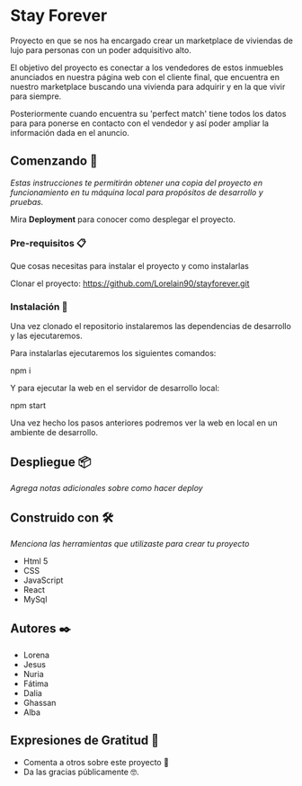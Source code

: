# Stay Forever

Proyecto en que se nos ha encargado crear un marketplace de viviendas de lujo para personas con un poder adquisitivo alto. 

El objetivo del proyecto es conectar a los vendedores de estos inmuebles anunciados en nuestra página web con el cliente final, que encuentra en nuestro marketplace buscando una vivienda para adquirir y en la que vivir para siempre.

Posteriormente cuando encuentra su 'perfect match' tiene todos los datos para para ponerse en contacto con el vendedor y así poder ampliar la información dada en el anuncio.

## Comenzando 🚀

_Estas instrucciones te permitirán obtener una copia del proyecto en funcionamiento en tu máquina local para propósitos de desarrollo y pruebas._

Mira **Deployment** para conocer como desplegar el proyecto.


### Pre-requisitos 📋

Que cosas necesitas para instalar el proyecto y como instalarlas

Clonar el proyecto: https://github.com/Lorelain90/stayforever.git

### Instalación 🔧

Una vez clonado el repositorio instalaremos las dependencias de desarrollo y las ejecutaremos.

Para instalarlas ejecutaremos los siguientes comandos:

npm i

Y para ejecutar la web en el servidor de desarrollo local:

npm start

Una vez hecho los pasos anteriores podremos ver la web en local en un ambiente de desarrollo.

## Despliegue 📦

_Agrega notas adicionales sobre como hacer deploy_

## Construido con 🛠️

_Menciona las herramientas que utilizaste para crear tu proyecto_

* Html 5
* CSS
* JavaScript
* React
* MySql

## Autores ✒️
* Lorena
* Jesus
* Nuria
* Fátima
* Dalia
* Ghassan
* Alba

## Expresiones de Gratitud 🎁

* Comenta a otros sobre este proyecto 📢
* Da las gracias públicamente 🤓.
